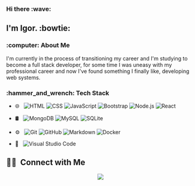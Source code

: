 <h3> Hi there :wave:</h3>

<h2> I'm Igor. :bowtie:</h2>

<h3> :computer: About Me</h3>

I'm currently in the process of transitioning my career and I'm studying to become a full stack developer, for some time I was uneasy with my professional career and now I've found something I finally like, developing web systems. 

<h3>:hammer_and_wrench: Tech Stack </h3>

- 🌐 &nbsp;
  ![HTML](https://img.shields.io/badge/-HTML-333333?style=flat&logo=HTML5)
  ![CSS](https://img.shields.io/badge/-CSS-333333?style=flat&logo=CSS3&logoColor=1572B6)
  ![JavaScript](https://img.shields.io/badge/-JavaScript-333333?style=flat&logo=javascript)
  ![Bootstrap](https://img.shields.io/badge/-Bootstrap-333333?style=flat&logo=bootstrap&logoColor=563D7C)
  ![Node.js](https://img.shields.io/badge/-Node.js-333333?style=flat&logo=node.js)
  ![React](https://img.shields.io/badge/-React-333333?style=flat&logo=react)
  

- 🛢 &nbsp;
  ![MongoDB](https://img.shields.io/badge/-MongoDB-333333?style=flat&logo=mongodb)
  ![MySQL](https://img.shields.io/badge/-MySQL-blue)
  ![SQLite](https://img.shields.io/badge/-SQLite-blue)
- ⚙️ &nbsp;
  ![Git](https://img.shields.io/badge/-Git-333333?style=flat&logo=git)
  ![GitHub](https://img.shields.io/badge/-GitHub-333333?style=flat&logo=github)
  ![Markdown](https://img.shields.io/badge/-Markdown-333333?style=flat&logo=markdown)
  ![Docker](https://img.shields.io/badge/-Docker-blue)
- 🔧 &nbsp;
  ![Visual Studio Code](https://img.shields.io/badge/-Visual%20Studio%20Code-333333?style=flat&logo=visual-studio-code&logoColor=007ACC)



##  🤝🏻 &nbsp;Connect with Me

<p align="center">
<a href="https://www.linkedin.com/in/igorrodrigues-dev/"><img src="https://img.shields.io/badge/-Igor%20Rodrigues-0077B5?style=flat-square&logo=Linkedin&logoColor=white"/></a>
